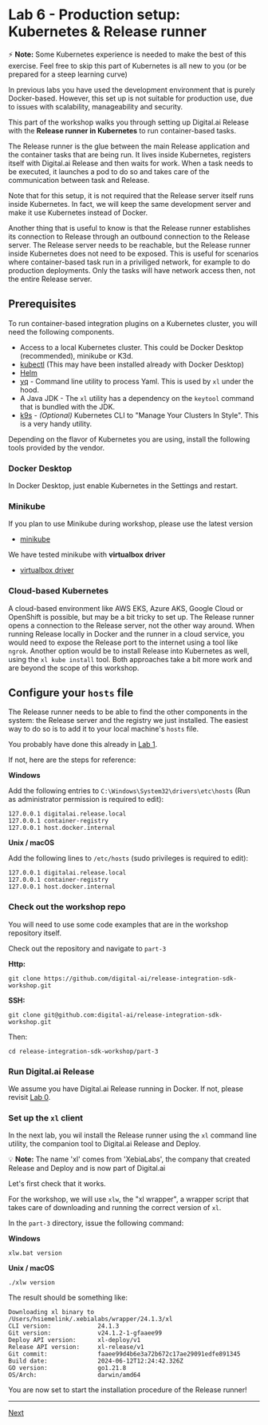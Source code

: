 # Lab 6 - Production setup: Kubernetes & Release runner 

⚡️ **Note:** Some Kubernetes experience is needed to make the best of this exercise. Feel free to skip this part of Kubernetes is all new to you (or be prepared for a steep learning curve)

In previous labs you have used the development environment that is purely Docker-based. However, this set up is not suitable for production use, due to issues with  scalability, manageability and security.

This part of the workshop walks you through setting up Digital.ai Release with the **Release runner in Kubernetes** to run container-based tasks.

The Release runner is the glue between the main Release application and the container tasks that are being run. It lives inside Kubernetes, registers itself with Digital.ai Release and then waits for work. When a task needs to be executed, it launches a pod to do so and takes care of the communication between task and Release.

Note that for this setup, it is not required that the Release server itself runs inside Kubernetes. In fact, we will keep the same development server and make it use Kubernetes instead of Docker. 

Another thing that is useful to know is that the Release runner establishes its connection to Release through an outbound connection to the Release server. The Release server needs to be reachable, but the Release runner inside Kubernetes does not need to be exposed. This is useful for scenarios where container-based task run in a priviliged network, for example to do production deployments. Only the tasks will have network access then, not the entire Release server.

## Prerequisites

To run container-based integration plugins on a Kubernetes cluster, you will need the following components.

* Access to a local Kubernetes cluster. This could be Docker Desktop (recommended), minikube or K3d.
* [kubectl](https://kubernetes.io/docs/tasks/tools/) (This may have been installed already with Docker Desktop)
* [Helm](https://helm.sh/docs/intro/install/)
* [yq](https://mikefarah.gitbook.io/yq/v/v3.x/) - Command line utility to process Yaml. This is used by `xl` under the hood.
* A Java JDK - The `xl` utility has a dependency on the `keytool` command that is bundled with the JDK. 
* [k9s](https://k9scli.io/topics/install/) - _(Optional)_ Kubernetes CLI to "Manage Your Clusters In Style". This is a very handy utility.


Depending on the flavor of Kubernetes you are using, install the following tools provided by the vendor.

### Docker Desktop

In Docker Desktop, just enable Kubernetes in the Settings and restart.

### Minikube

If you plan to use Minikube during workshop, please use the latest version
* [minikube](https://minikube.sigs.k8s.io/docs/start/)

We have tested minikube with **virtualbox driver**
* [virtualbox driver](https://minikube.sigs.k8s.io/docs/drivers/virtualbox/)

### Cloud-based Kubernetes

A cloud-based environment like AWS EKS, Azure AKS, Google Cloud or OpenShift is possible, but may be a bit tricky to set up. The Release runner opens a connection to the Release server, not the other way around. When running Release locally in Docker and the runner in a cloud service, you would need to expose the Release port to the internet using a tool like `ngrok`. Another option would be to install Release into Kubernetes as well, using the `xl kube install` tool. Both approaches take a bit more work and are beyond the scope of this workshop.

## Configure your `hosts` file

The Release runner needs to be able to find the other components in the system: the Release server and the registry we just installed. The easiest way to do so is to add it to your local machine's `hosts` file. 

You probably have done this already in [Lab 1](../part-1/lab-1-run-hello-world.md#configure-your-hosts-file).

If not, here are the steps for reference:

**Windows**

Add the following entries to `C:\Windows\System32\drivers\etc\hosts` (Run as administrator permission is required to edit):

    127.0.0.1 digitalai.release.local
    127.0.0.1 container-registry
    127.0.0.1 host.docker.internal

**Unix / macOS**

Add the following lines to `/etc/hosts` (sudo privileges is required to edit):

    127.0.0.1 digitalai.release.local
    127.0.0.1 container-registry
    127.0.0.1 host.docker.internal

### Check out the workshop repo

You will need to use some code examples that are in the workshop repository itself.

Check out the repository and navigate to `part-3`

**Http:**

    git clone https://github.com/digital-ai/release-integration-sdk-workshop.git

**SSH:**  

    git clone git@github.com:digital-ai/release-integration-sdk-workshop.git

Then:

    cd release-integration-sdk-workshop/part-3

### Run Digital.ai Release

We assume you have Digital.ai Release running in Docker. If not, please revisit [Lab 0](../part-1/lab-0-checkout-project-and-run-release.md).


### Set up the `xl` client

In the next lab, you wil install the Release runner using the `xl` command line utility, the companion tool to Digital.ai Release and Deploy.

💡 **Note:** The name 'xl' comes from 'XebiaLabs', the company that created Release and Deploy and is now part of Digital.ai

Let's first check that it works. 

For the workshop, we will use `xlw`, the "xl wrapper", a wrapper script that takes care of downloading and running the correct version of `xl`.

In the `part-3` directory, issue the following command:

**Windows**

    xlw.bat version 

**Unix / macOS**

    ./xlw version

The result should be something like:

```
Downloading xl binary to /Users/hsiemelink/.xebialabs/wrapper/24.1.3/xl
CLI version:             24.1.3
Git version:             v24.1.2-1-gfaaee99
Deploy API version:      xl-deploy/v1
Release API version:     xl-release/v1
Git commit:              faaee99d4b6e3a72b672c17ae29091edfe891345
Build date:              2024-06-12T12:24:42.326Z
GO version:              go1.21.8
OS/Arch:                 darwin/amd64
```


You are now set to start the installation procedure of the Release runner!

---
[Next](lab-7-install-release-runner)
